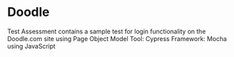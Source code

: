 # Doodle
Test Assessment contains a sample test for login functionality on the Doodle.com site using Page Object Model
Tool: Cypress
Framework: Mocha using JavaScript
